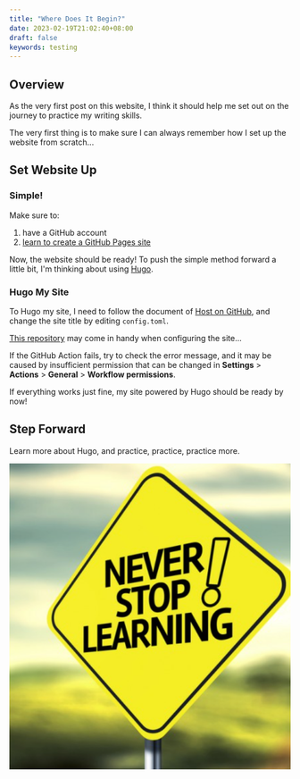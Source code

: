 ```yaml
---
title: "Where Does It Begin?"
date: 2023-02-19T21:02:40+08:00
draft: false
keywords: testing
---
```


## Overview

As the very first post on this website, I think it should help me set out on the journey to practice my writing skills.

The very first thing is to make sure I can always remember how I set up the website from scratch...

## Set Website Up

### Simple!

Make sure to:

1. have a GitHub account
2. [learn to create a GitHub Pages site](https://docs.github.com/en/pages/getting-started-with-github-pages/creating-a-github-pages-site)

Now, the website should be ready! To push the simple method forward a little bit, I'm thinking about using [Hugo](https://gohugo.io/).

### Hugo My Site

To Hugo my site, I need to follow the document of [Host on GitHub](https://gohugo.io/hosting-and-deployment/hosting-on-github/), and change the site title by editing `config.toml`.

[This repository](https://github.com/peaceiris/actions-gh-pages) may come in handy when configuring the site...

If the GitHub Action fails, try to check the error message, and it may be caused by insufficient permission that can be changed in **Settings** > **Actions** > **General** > **Workflow permissions**.

If everything works just fine, my site powered by Hugo should be ready by now!

## Step Forward

Learn more about Hugo, and practice, practice, practice more.

![LOL!](../../static/images/posts/my-first-post/1.png)